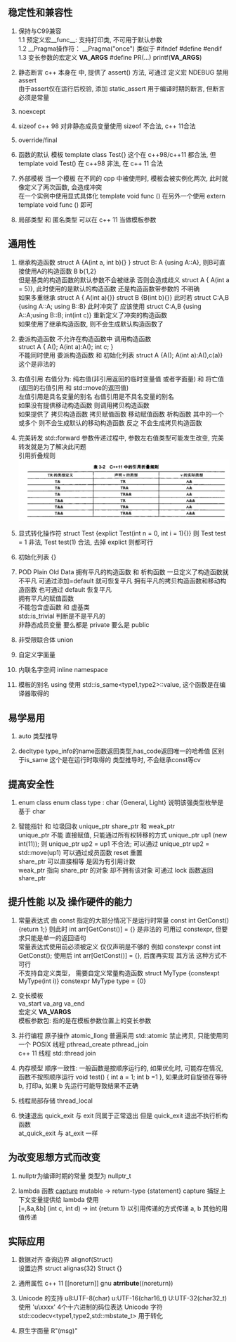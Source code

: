 ## 稳定性和兼容性
1. 保持与C99兼容   
1.1 预定义宏__func__: 支持打印类,  不可用于默认参数  
1.2 __Pragma操作符：  __Pragma("once") 类似于 #ifndef #define #endif 
1.3 变长参数的宏定义 __VA_ARGS__   #define PR(...) printf(__VA_ARGS__)

2. 静态断言
c++ 本身在 <cassert> 中, 提供了 assert() 方法, 可通过 定义宏 NDEBUG 禁用 assert     
由于assert仅在运行后校验, 添加 static_assert 用于编译时期的断言, 但断言必须是常量   

3. noexcept

4. sizeof 
c++ 98 对非静态成员变量使用 sizeof 不合法, c++ 11合法  

5. override/final

6. 函数的默认 模板
template <typename T = int> class Test{} 这个在 c++98/c++11 都合法, 但 template<typename T = int> void Test() 在 c++98 非法, 在 c++ 11 合法   

7. 外部模板
当一个模板  在不同的 cpp 中被使用时, 模板会被实例化两次, 此时就像定义了两次函数, 会造成冲突   
在一个实例中使用显式具体化 template void func<int> ()   在另外一个使用 extern template void func<int> () 即可   

8. 局部类型 和 匿名类型 可以在 c++ 11 当做模板参数  


## 通用性

1. 继承构造函数
struct A {A(int a, int b){} }    struct B: A {using A::A}, 则B可直接使用A的构造函数   B b{1,2}    
但是基类的构造函数的默认参数不会被继承  否则会造成歧义    struct A { A(int a = 5)}, 此时使用的是默认的构造函数 还是构造函数带参数的  不明确    
如果多重继承 struct A { A(int a){}}   struct B {B(int b){}}   此时若 struct C:A,B {using A::A; using B::B} 此时冲突了   应该使用   struct C:A,B {using A::A;using B::B;  int(int c)} 重新定义了冲突的构造函数   
如果使用了继承构造函数, 则不会生成默认构造函数了

2. 委派构造函数
不允许在构造函数中 调用构造函数     
struct A { A();  A(int a):A(); int c; }  
不能同时使用 委派构造函数 和 初始化列表   struct A {A();  A(int a):A(),c(a)} 这个是非法的

3. 右值引用
右值分为: 纯右值(非引用返回的临时变量值 或者字面量) 和 将亡值(返回的右值引用 和 std::move的返回值)   
左值引用是具名变量的别名  右值引用是不具名变量的别名   
如果没有提供移动构造函数  则调用拷贝构造函数     
如果提供了 拷贝构造函数 拷贝赋值函数 移动赋值函数 析构函数 其中的一个或多个 则不会生成默认的移动构造函数     反之 不会生成拷贝构造函数

4. 完美转发  std::forward
参数传递过程中, 参数左右值类型可能发生改变, 完美转发就是为了解决此问题   
引用折叠规则   
![ref_rule](../asset/cpp_ref_rule.png)

5. 显式转化操作符 
struct Test {explict Test(int n = 0, int i = 1){}}  则 Test test = 1 非法, Test test(1) 合法, 去掉 explict 则都可行   

6. 初始化列表  {}

7. POD   Plain Old Data
拥有平凡的构造函数 和 析构函数    一旦定义了构造函数就不平凡    可通过添加=default  就可恢复平凡
拥有平凡的拷贝构造函数和移动构造函数  也可通过 default 恢复平凡    
拥有平凡的赋值函数  
不能包含虚函数  和 虚基类    
std::is_trivial 判断是不是平凡的   
非静态成员变量 要么都是 private 要么是 public  

8. 非受限联合体 union

9. 自定义字面量

10. 内联名字空间 inline namespace

11. 模板的别名  using   使用 std::is_same<type1,type2>::value, 这个函数是在编译器取得的


## 易学易用

1. auto 类型推导 

2. decltype   type_info的name函数返回类型,has_code返回唯一的哈希值    区别于is_same 这个是在运行时取得的  类型推导时, 不会继承const等cv

## 提高安全性 

1. enum class 
enum class type : char {General, Light} 说明该强类型枚举是基于 char

2. 智能指针 和 垃圾回收 
unique_ptr share_ptr 和 weak_ptr     
unique_ptr 不能 直接赋值, 只能通过所有权转移的方式    unique_ptr<int> up1 (new int(11)); 则 unique_ptr<int> up2 = up1 不合法; 可以通过 unique_ptr<int> up2 = std::move(up1)    可以通过成员函数 reset 重置   
share_ptr 可以直接相等 是因为有引用计数    
weak_ptr 指向 share_ptr 的对象  却不拥有该对象 可通过 lock 函数返回 share_ptr 


## 提升性能 以及 操作硬件的能力
1. 常量表达式
由 const 指定的大部分情况下是运行时常量   const int GetConst() {return 1;}   则此时 int arr[GetConst()] = {} 是非法的   可用过 constexpr, 但要求只能是单一的返回语句   
常量表达式使用前必须被定义  仅仅声明是不够的  例如  constexpr const int GetConst();  使用后 int arr[GetConst()] = {}, 后面再实现 其方法  这种方式不可行     
不支持自定义类型， 需要自定义常量构造函数  struct MyType {constexpt MyType(int i)}     constexpr MyType type = {0}  


2. 变长模板   
va_start va_arg va_end    
宏定义 __VA_VARGS__    
模板参数包:  指的是在模板参数位置上的变长参数 


3. 并行编程
原子操作 atomic_llong  普遍采用 std::atomic<T>  <cstdatomic>  禁止拷贝, 只能使用同一个
POSIX 线程 pthread_create  pthread_join   
c++ 11 线程  std::thread   join 

4. 内存模型 
顺序一致性:  一般函数是按顺序运行的, 如果优化时, 可能存在情况, 函数不按照顺序运行   void test() { int a = 1; int b =1 }, 如果此时自旋锁在等待b, 打印a, 如果 b 先运行可能导致结果不正确    

5. 线程局部存储   thread_local 

6. 快速退出 
quick_exit 与 exit 同属于正常退出       但是 quick_exit 
退出不执行析构函数    
at_quick_exit 与 at_exit 一样  


## 为改变思想方式而改变  

1. nullptr为编译时期的常量  类型为 nullptr_t

2. lambda 函数  [capture](params) mutable -> return-type {statement}
capture 捕捉上下文变量提供给 lambda 使用  
[=,&a,&b] (int c, int d) -> int {return 1}  以引用传递的方式传递 a, b 其他的用值传递 


## 实际应用 

1. 数据对齐 
查询边界  alignof(Struct)  
设置边界  struct alignas(32) Struct {}  

2. 通用属性 
c++ 11 [[noreturn]]     gnu __atrribute__((noreturn))

3. Unicode 的支持 
u8:UTF-8(char)   u:UTF-16(char16_t)   U:UTF-32(char32_t)    
使用 'u\xxxx' 4个十六进制的码位表达 Unicode 字符 
std::codecv<type1,type2,std::mbstate_t> 用于转化 

4. 原生字面量  R"(msg)"